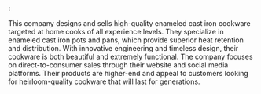 :

<businessDescription title="Enameled Cast Iron Cookware Company">


This company designs and sells high-quality enameled cast iron cookware targeted at home cooks of all experience levels. They specialize in enameled cast iron pots and pans, which provide superior heat retention and distribution. With innovative engineering and timeless design, their cookware is both beautiful and extremely functional. The company focuses on direct-to-consumer sales through their website and social media platforms. Their products are higher-end and appeal to customers looking for heirloom-quality cookware that will last for generations.


